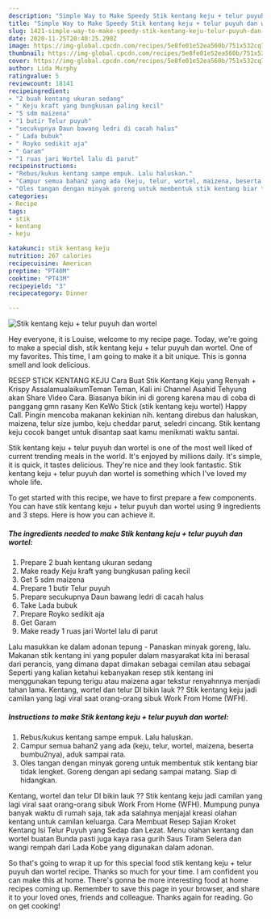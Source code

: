 ```yaml
---
description: "Simple Way to Make Speedy Stik kentang keju + telur puyuh dan wortel"
title: "Simple Way to Make Speedy Stik kentang keju + telur puyuh dan wortel"
slug: 1421-simple-way-to-make-speedy-stik-kentang-keju-telur-puyuh-dan-wortel
date: 2020-11-25T20:40:25.290Z
image: https://img-global.cpcdn.com/recipes/5e8fe01e52ea560b/751x532cq70/stik-kentang-keju-telur-puyuh-dan-wortel-foto-resep-utama.jpg
thumbnail: https://img-global.cpcdn.com/recipes/5e8fe01e52ea560b/751x532cq70/stik-kentang-keju-telur-puyuh-dan-wortel-foto-resep-utama.jpg
cover: https://img-global.cpcdn.com/recipes/5e8fe01e52ea560b/751x532cq70/stik-kentang-keju-telur-puyuh-dan-wortel-foto-resep-utama.jpg
author: Lida Murphy
ratingvalue: 5
reviewcount: 18141
recipeingredient:
- "2 buah kentang ukuran sedang"
- " Keju kraft yang bungkusan paling kecil"
- "5 sdm maizena"
- "1 butir Telur puyuh"
- "secukupnya Daun bawang ledri di cacah halus"
- " Lada bubuk"
- " Royko sedikit aja"
- " Garam"
- "1 ruas jari Wortel lalu di parut"
recipeinstructions:
- "Rebus/kukus kentang sampe empuk. Lalu haluskan."
- "Campur semua bahan2 yang ada (keju, telur, wortel, maizena, beserta bumbu2nya), aduk sampai rata."
- "Oles tangan dengan minyak goreng untuk membentuk stik kentang biar tidak lengket. Goreng dengan api sedang sampai matang. Siap di hidangkan."
categories:
- Recipe
tags:
- stik
- kentang
- keju

katakunci: stik kentang keju 
nutrition: 267 calories
recipecuisine: American
preptime: "PT40M"
cooktime: "PT43M"
recipeyield: "3"
recipecategory: Dinner

---
```



![Stik kentang keju + telur puyuh dan wortel](https://img-global.cpcdn.com/recipes/5e8fe01e52ea560b/751x532cq70/stik-kentang-keju-telur-puyuh-dan-wortel-foto-resep-utama.jpg)

Hey everyone, it is Louise, welcome to my recipe page. Today, we're going to make a special dish, stik kentang keju + telur puyuh dan wortel. One of my favorites. This time, I am going to make it a bit unique. This is gonna smell and look delicious.

RESEP STICK KENTANG KEJU Cara Buat Stik Kentang Keju yang Renyah + Krispy AssalamualaikumTeman Teman, Kali ini Channel Asahid Tehyung akan Share Video Cara. Biasanya bikin ini di goreng karena mau di coba di panggang gmn rasany Ken KeWo Stick (stik kentang keju wortel) Happy Call. Pingin mencoba makanan kekinian nih. kentang direbus dan haluskan, maizena, telur size jumbo, keju cheddar parut, seledri cincang. Stik kentang keju cocok banget untuk disantap saat kamu menikmati waktu santai.

Stik kentang keju + telur puyuh dan wortel is one of the most well liked of current trending meals in the world. It's enjoyed by millions daily. It's simple, it is quick, it tastes delicious. They're nice and they look fantastic. Stik kentang keju + telur puyuh dan wortel is something which I've loved my whole life.


To get started with this recipe, we have to first prepare a few components. You can have stik kentang keju + telur puyuh dan wortel using 9 ingredients and 3 steps. Here is how you can achieve it.

<!--inarticleads1-->

##### The ingredients needed to make Stik kentang keju + telur puyuh dan wortel:

1. Prepare 2 buah kentang ukuran sedang
1. Make ready  Keju kraft yang bungkusan paling kecil
1. Get 5 sdm maizena
1. Prepare 1 butir Telur puyuh
1. Prepare secukupnya Daun bawang ledri di cacah halus
1. Take  Lada bubuk
1. Prepare  Royko sedikit aja
1. Get  Garam
1. Make ready 1 ruas jari Wortel lalu di parut


Lalu masukkan ke dalam adonan tepung - Panaskan minyak goreng, lalu. Makanan stik kentang ini yang populer dalam masyarakat kita ini berasal dari perancis, yang dimana dapat dimakan sebagai cemilan atau sebagai Seperti yang kalian ketahui kebanyakan resep stik kentang ini menggunakan tepung terigu atau maizena agar tekstur renyahnnya menjadi tahan lama. Kentang, wortel dan telur DI bikin lauk ?? Stik kentang keju jadi camilan yang lagi viral saat orang-orang sibuk Work From Home (WFH). 

<!--inarticleads2-->

##### Instructions to make Stik kentang keju + telur puyuh dan wortel:

1. Rebus/kukus kentang sampe empuk. Lalu haluskan.
1. Campur semua bahan2 yang ada (keju, telur, wortel, maizena, beserta bumbu2nya), aduk sampai rata.
1. Oles tangan dengan minyak goreng untuk membentuk stik kentang biar tidak lengket. Goreng dengan api sedang sampai matang. Siap di hidangkan.


Kentang, wortel dan telur DI bikin lauk ?? Stik kentang keju jadi camilan yang lagi viral saat orang-orang sibuk Work From Home (WFH). Mumpung punya banyak waktu di rumah saja, tak ada salahnya menjajal kreasi olahan kentang untuk camilan keluarga. Cara Membuat Resep Sajian Kroket Kentang Isi Telur Puyuh yang Sedap dan Lezat. Menu olahan kentang dan wortel buatan Bunda pasti juga kaya rasa gurih Saus Tiram Selera dan wangi rempah dari Lada Kobe yang digunakan dalam adonan. 

So that's going to wrap it up for this special food stik kentang keju + telur puyuh dan wortel recipe. Thanks so much for your time. I am confident you can make this at home. There's gonna be more interesting food at home recipes coming up. Remember to save this page in your browser, and share it to your loved ones, friends and colleague. Thanks again for reading. Go on get cooking!
